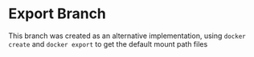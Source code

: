 # Export Branch
This branch was created as an alternative implementation, using `docker create` and `docker export` to get the default mount path files